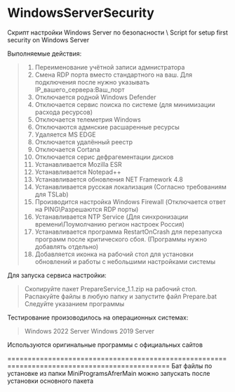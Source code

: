 # WindowsServerSecurity
Скрипт настройки Windows Server по безопасности \ Script for setup first security on Windows Server

Выполняемые действия:
> 1. Переименование учётной записи адмнистратора
> 2. Смена RDP порта вместо стандартного на ваш. Для подключения после нужно указывать IP_вашего_сервера:Ваш_порт
> 3. Отключается родной Windows Defender
> 4. Отключается сервис поиска по системе (для минимизации расхода ресурсов)
> 5. Отключается телеметрия Windows
> 6. Отключаются адмнские расшаренные ресурсы
> 7. Удаляется MS EDGE
> 8. Отключается удалённый реестр
> 9. Отключается Cortana
> 10. Отключается серис дефрагементации дисков
> 11. Устанавливается Mozilla ESR
> 12. Устанавливается Notepad++
> 13. Устанавливается обновления NET Framework 4.8
> 14. Устанавливается русская локализация (Согласно требованиям для TSLab)
> 15. Производится настройка Windows Firewall (Отключается ответ на PING\Разрешаются RDP порты)
> 16. Устанавливается NTP Service (Для синхронизации времени\Поумолчанию регион настроек Россия)
> 17. Устанавливается программа RestartOnCrash для перезапуска программ после критического сбоя. (Программы нужно добавлять отдельно)
> 18. Добавляется иконка на рабочий стол для установки обновлений и работы с небольшими настройками системы

Для запуска сервиса настройки:
> Cкопируйте пакет PrepareService_1.1.zip на рабочий стол. 
> Распакуйте файлы в любую папку и запустите файл Prepare.bat
> Следуйте указанием программы

Тестирование произоводилось на операционных системах:
> Windows 2022 Server
> Windows 2019 Server

Используются оригинальные программы с официальных сайтов

==============================================================================================
Бат файлы по установке из папки MiniProgramsAfrerMain можно запускать после установки основного пакета
